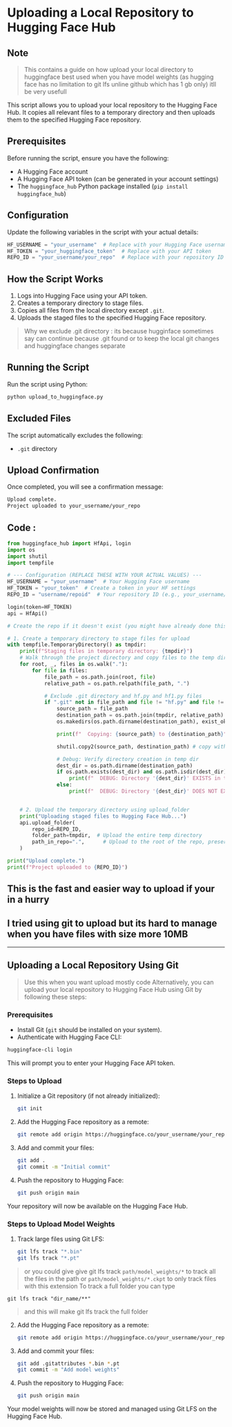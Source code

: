 # Uploading a Local Repository to Hugging Face Hub
## Note
> This contains a guide on how upload your local directory to huggingface best used when you have model weights (as hugging face has no limitation to git lfs unline github which has 1 gb only) itll be very usefull


This script allows you to upload your local repository to the Hugging Face Hub. It copies all relevant files to a temporary directory and then uploads them to the specified Hugging Face repository.

## Prerequisites

Before running the script, ensure you have the following:

- A Hugging Face account
- A Hugging Face API token (can be generated in your account settings)
- The `huggingface_hub` Python package installed (`pip install huggingface_hub`)

## Configuration

Update the following variables in the script with your actual details:

```python
HF_USERNAME = "your_username"  # Replace with your Hugging Face username
HF_TOKEN = "your_huggingface_token"  # Replace with your API token
REPO_ID = "your_username/your_repo"  # Replace with your repository ID
```

## How the Script Works

1. Logs into Hugging Face using your API token.
2. Creates a temporary directory to stage files.
3. Copies all files from the local directory except `.git`.
4. Uploads the staged files to the specified Hugging Face repository.
> Why we exclude .git directory : its because hugginface sometimes say can continue because .git found or to keep the local git changes and huggingface changes separate  
## Running the Script

Run the script using Python:

```bash
python upload_to_huggingface.py
```

## Excluded Files

The script automatically excludes the following:

- `.git` directory

## Upload Confirmation

Once completed, you will see a confirmation message:

```bash
Upload complete.
Project uploaded to your_username/your_repo
```

## Code :
```python
from huggingface_hub import HfApi, login
import os
import shutil
import tempfile

# --- Configuration (REPLACE THESE WITH YOUR ACTUAL VALUES) ---
HF_USERNAME = "your_username"  # Your Hugging Face username
HF_TOKEN = "your_token"  # Create a token in your HF settings
REPO_ID = "username/repoid"  # Your repository ID (e.g., your_username/your_project_name)

login(token=HF_TOKEN)
api = HfApi()

# Create the repo if it doesn't exist (you might have already done this via the website)

# 1. Create a temporary directory to stage files for upload
with tempfile.TemporaryDirectory() as tmpdir:
    print(f"Staging files in temporary directory: {tmpdir}")
    # Walk through the project directory and copy files to the temp directory
    for root, _, files in os.walk("."):
        for file in files:
            file_path = os.path.join(root, file)
            relative_path = os.path.relpath(file_path, ".")

            # Exclude .git directory and hf.py and hf1.py files
            if ".git" not in file_path and file != "hf.py" and file != "hf1.py":
                source_path = file_path
                destination_path = os.path.join(tmpdir, relative_path)
                os.makedirs(os.path.dirname(destination_path), exist_ok=True) # Ensure dirs exist

                print(f"  Copying: {source_path} to {destination_path}") # Debug print

                shutil.copy2(source_path, destination_path) # copy with metadata

                # Debug: Verify directory creation in temp dir
                dest_dir = os.path.dirname(destination_path)
                if os.path.exists(dest_dir) and os.path.isdir(dest_dir):
                    print(f"  DEBUG: Directory '{dest_dir}' EXISTS in temp dir.")
                else:
                    print(f"  DEBUG: Directory '{dest_dir}' DOES NOT EXIST in temp dir! (Problem?)")


    # 2. Upload the temporary directory using upload_folder
    print("Uploading staged files to Hugging Face Hub...")
    api.upload_folder(
        repo_id=REPO_ID,
        folder_path=tmpdir,  # Upload the entire temp directory
        path_in_repo=".",      # Upload to the root of the repo, preserving structure
    )

print("Upload complete.")
print(f"Project uploaded to {REPO_ID}")
```

## This is the fast and easier way to upload if your in a hurry 
## I tried using git to upload but its hard to manage when you have files with size more 10MB

---

## Uploading a Local Repository Using Git

> Use this when you want upload mostly code 
Alternatively, you can upload your local repository to Hugging Face Hub using Git by following these steps:

### Prerequisites
- Install Git (`git` should be installed on your system).
- Authenticate with Hugging Face CLI:

```bash
huggingface-cli login
```

This will prompt you to enter your Hugging Face API token.

### Steps to Upload
1. Initialize a Git repository (if not already initialized):
   ```bash
   git init
   ```
2. Add the Hugging Face repository as a remote:
   ```bash
   git remote add origin https://huggingface.co/your_username/your_repo.git
   ```
3. Add and commit your files:
   ```bash
   git add .
   git commit -m "Initial commit"
   ```
4. Push the repository to Hugging Face:
   ```bash
   git push origin main
   ```

Your repository will now be available on the Hugging Face Hub.


### Steps to Upload Model Weights

1. Track large files using Git LFS:
   ```bash
   git lfs track "*.bin"
   git lfs track "*.pt"
   ```
> or you could give give git lfs track `path/model_weights/*` to track all the files in the path or `path/model_weights/*.ckpt` to only track files with this extension
> To track a full folder you can type
```
git lfs track "dir_name/**"
```
> and this will make git lfs track the full folder
2. Add the Hugging Face repository as a remote:
   ```bash
   git remote add origin https://huggingface.co/your_username/your_repo.git
   ```
3. Add and commit your files:
   ```bash
   git add .gitattributes *.bin *.pt
   git commit -m "Add model weights"
   ```
4. Push the repository to Hugging Face:
   ```bash
   git push origin main
   ```

Your model weights will now be stored and managed using Git LFS on the Hugging Face Hub.
